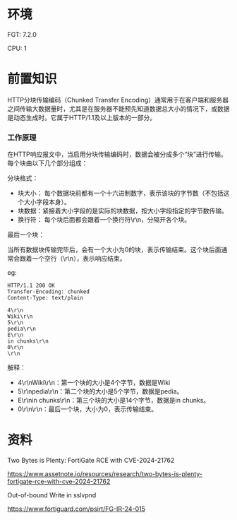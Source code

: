 # 环境

FGT: 7.2.0

CPU: 1

# 前置知识

HTTP分块传输编码（Chunked Transfer Encoding）通常用于在客户端和服务器之间传输大数据量时，尤其是在服务器不能预先知道数据总大小的情况下，或数据是动态生成时。它属于HTTP/1.1及以上版本的一部分。

### 工作原理

在HTTP响应报文中，当启用分块传输编码时，数据会被分成多个“块”进行传输。每个块由以下几个部分组成：

分块格式：

- 块大小： 每个数据块前都有一个十六进制数字，表示该块的字节数（不包括这个大小字段本身）。
- 块数据：紧接着大小字段的是实际的块数据，按大小字段指定的字节数传输。
- 换行符： 每个块后面都会跟着一个换行符\r\n，分隔开各个块。

最后一个块：

当所有数据块传输完毕后，会有一个大小为0的块，表示传输结束。这个块后面通常会跟着一个空行（\r\n），表示响应结束。

eg:

```
HTTP/1.1 200 OK
Transfer-Encoding: chunked
Content-Type: text/plain

4\r\n
Wiki\r\n
5\r\n
pedia\r\n
E\r\n
in chunks\r\n
0\r\n
\r\n
```

解释：

- 4\r\nWiki\r\n：第一个块的大小是4个字节，数据是Wiki
- 5\r\npedia\r\n：第二个块的大小是5个字节，数据是pedia。
- E\r\nin chunks\r\n：第三个块的大小是14个字节，数据是in chunks。
- 0\r\n\r\n：最后一个块，大小为0，表示传输结束。

# 资料

Two Bytes is Plenty: FortiGate RCE with CVE-2024-21762

https://www.assetnote.io/resources/research/two-bytes-is-plenty-fortigate-rce-with-cve-2024-21762

Out-of-bound Write in sslvpnd

https://www.fortiguard.com/psirt/FG-IR-24-015